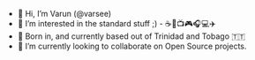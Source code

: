 - 👋 Hi, I’m Varun (@varsee)
- 👀 I’m interested in the standard stuff ;) - ☕️🍔📺🎮🎧💻✈️
- 🌱 Born in, and currently based out of Trinidad and Tobago 🇹🇹
- 💞️ I’m currently looking to collaborate on Open Source projects.

